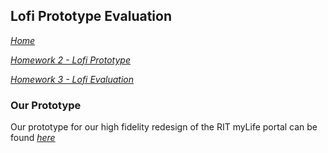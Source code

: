 ## Lofi Prototype Evaluation
*[Home](index.md)*

*[Homework 2 - Lofi Prototype](lofi.md)*

*[Homework 3 - Lofi Evaluation](lofi_evaluation.md)*

### Our Prototype
Our prototype for our high fidelity redesign of the RIT myLife portal can be found *[here](https://www.figma.com/file/rzILLYdQGzcSFDDgBNa0kf/Hi-Fi-Prototype?node-id=112%3A1536)*
